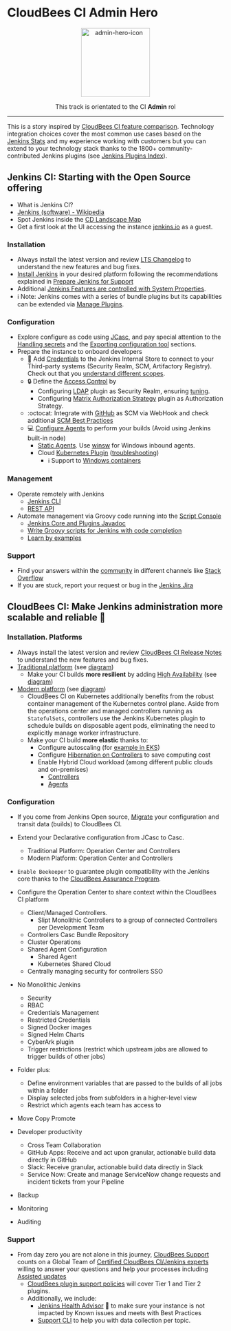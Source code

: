 # CloudBees CI Admin Hero

<p align="center">
  <img alt="admin-hero-icon" src="https://www.jenkins.io/images/logos/jenkins-is-the-way/jenkins-is-the-way.png" height="160" />
  <p align="center">This track is orientated to the CI <strong>Admin</strong> rol</p>
</p>

---

This is a story inspired by [CloudBees CI feature comparison](https://docs.cloudbees.com/docs/cloudbees-ci/latest/feature-definition). Technology integration choices cover the most common use cases based on the [Jenkins Stats](https://stats.jenkins.io/) and my experience working with customers but you can extend to your technology stack thanks to the 1800+ community-contributed Jenkins plugins (see [Jenkins Plugins Index](https://plugins.jenkins.io/)).

## Jenkins CI: Starting with the Open Source offering

* What is Jenkins CI?
* [Jenkins (software) - Wikipedia](https://en.wikipedia.org/wiki/Jenkins_(software))
* Spot Jenkins inside the [CD Landscape Map](https://landscape.cd.foundation/)
* Get a first look at the UI accessing the instance [jenkins.io](https://ci.jenkins.io/) as a guest.

### Installation

* Always install the latest version and review [LTS Changelog](https://www.jenkins.io/changelog-stable/) to understand the new features and bug fixes.
* [Install Jenkins](https://www.jenkins.io/doc/book/installing/) in your desired platform following the recommendations explained in [Prepare Jenkins for Support](https://docs.cloudbees.com/docs/cloudbees-ci-kb/latest/best-practices/prepare-jenkins-for-support)
* Additional [Jenkins Features are controlled with System Properties](https://www.jenkins.io/doc/book/managing/system-properties/).
* ℹ️ Note: Jenkins comes with a series of bundle plugins but its capabilities can be extended via [Manage Plugins](https://www.jenkins.io/doc/book/managing/plugins/).

### Configuration

* Explore configure as code using [JCasc](https://github.com/jenkinsci/configuration-as-code-plugin), and pay special attention to the [Handling secrets](https://github.com/jenkinsci/configuration-as-code-plugin/blob/master/docs/features/secrets.adoc) and the [Exporting configuration tool](https://github.com/jenkinsci/configuration-as-code-plugin/blob/master/docs/features/configExport.md) sections.
* Prepare the instance to onboard developers
  * 🔑 Add [Credentials](https://www.jenkins.io/doc/book/using/using-credentials/#adding-new-global-credentials) to the Jenkins Internal Store to connect to your Third-party systems (Security Realm, SCM, Artifactory Registry). Check out that you [understand different scopes](https://github.com/jenkinsci/credentials-plugin/blob/master/docs/user.adoc#credentials-scopes).
  * 🔒 Define the [Access Control](https://www.jenkins.io/doc/book/security/managing-security/#access-control) by
    * Configuring [LDAP](https://plugins.jenkins.io/ldap/) plugin as Security Realm, ensuring [tuning](https://docs.cloudbees.com/docs/cloudbees-ci-kb/latest/troubleshooting-guides/the-log-in-with-ldap-plugin-is-very-slow).
    * Configuring [Matrix Authorization Strategy](https://plugins.jenkins.io/matrix-auth/) plugin as Authorization Strategy.
  * :octocat: Integrate with [GitHub](https://docs.cloudbees.com/docs/cloudbees-ci-kb/latest/client-and-managed-masters/github-webhook-configuration) as SCM via WebHook and check additional [SCM Best Practices](https://docs.cloudbees.com/docs/cloudbees-ci-kb/latest/best-practices/scm-best-practices)
  * 💻 [Configure Agents](https://www.jenkins.io/doc/book/managing/nodes/#managing-nodes) to perform your builds (Avoid using Jenkins built-in node)
    * [Static Agents](https://docs.cloudbees.com/docs/cloudbees-ci/latest/cloud-admin-guide/agents#static-agents). Use [winsw](https://github.com/winsw/winsw) for Windows inbound agents.
    * Cloud [Kubernetes Plugin](https://plugins.jenkins.io/kubernetes/) ([troubleshooting](https://docs.cloudbees.com/docs/cloudbees-ci-kb/latest/required-data/required-data-kubernetes-cloud))
      * ℹ️ Support to [Windows containers](https://docs.cloudbees.com/docs/cloudbees-ci/latest/cloud-admin-guide/agents#_setting_up_a_kubernetes_cluster_with_linux_and_windows_node_pools)

### Management

* Operate remotely with Jenkins
  * [Jenkins CLI](https://www.jenkins.io/doc/book/managing/cli/)
  * [REST API](https://www.jenkins.io/doc/book/using/remote-access-api/)
* Automate management via Groovy code running into the [Script Console](https://www.jenkins.io/doc/book/managing/script-console/)
  * [Jenkins Core and Plugins Javadoc](https://javadoc.jenkins.io/)
  * [Write Groovy scripts for Jenkins with code completion](https://www.mdoninger.de/2011/11/07/write-groovy-scripts-for-jenkins-with-code-completion.html)
  * [Learn by examples](https://www.jenkins.io/doc/book/managing/script-console/#example-groovy-scripts)

### Support

* Find your answers within the [community](https://community.jenkins.io/) in different channels like [Stack Overflow](https://stackoverflow.com/questions/tagged/jenkins)
* If you are stuck, report your request or bug in the [Jenkins Jira](https://issues.jenkins.io/secure/Dashboard.jspa)

## CloudBees CI: Make Jenkins administration more scalable and reliable 🚀

### Installation. Platforms

* Always install the latest version and review [CloudBees CI Release Notes](https://docs.cloudbees.com/docs/release-notes/latest/cloudbees-ci/) to understand the new features and bug fixes.
* [Traditional platform](https://docs.cloudbees.com/docs/cloudbees-ci/latest/architecture/ci-trad) (see [diagram](https://docs.cloudbees.com/docs/cloudbees-ci/latest/architecture/_images/cloudbees-ci-traditional-arch.574b6fc.svg))
  * Make your CI builds **more resilient** by adding [High Availability](https://docs.cloudbees.com/docs/cloudbees-ci/latest/traditional-install-guide/high-availability) (see [diagram](https://docs.cloudbees.com/docs/cloudbees-ci/latest/traditional-install-guide/_images/ha-network-diagram.e8469d2.png))
* [Modern platform](https://docs.cloudbees.com/docs/cloudbees-ci/latest/architecture/ci-cloud) (see [diagram](https://docs.cloudbees.com/docs/cloudbees-ci/latest/architecture/_images/k8s-ci-architecture.31527cd.svg))
  * CloudBees CI on Kubernetes additionally benefits from the robust container management of the Kubernetes control plane. Aside from the operations center and managed controllers running as `StatefulSets`, controllers use the Jenkins Kubernetes plugin to schedule builds on disposable agent pods, eliminating the need to explicitly manage worker infrastructure.
  * Make your CI build **more elastic** thanks to:
    * Configure autoscaling (for [example in EKS](https://docs.cloudbees.com/docs/cloudbees-ci/latest/cloud-admin-guide/eks-auto-scaling-nodes))
    * Configure [Hibernation on Controllers](https://docs.cloudbees.com/docs/cloudbees-ci/latest/cloud-admin-guide/managing-controllers#_hibernation_in_managed_masters) to save computing cost
    * Enable Hybrid Cloud workload (among different public clouds and on-premises)
      * [Controllers](https://docs.cloudbees.com/docs/cloudbees-ci/latest/cloud-admin-guide/provisioning-in-multiple-clusters)
      * [Agents](https://docs.cloudbees.com/docs/cloudbees-ci/latest/cloud-admin-guide/deploying-agents-separate-cluster)
  
### Configuration

* If you come from Jenkins Open source, [Migrate](https://docs.cloudbees.com/docs/cloudbees-ci-kb/latest/client-and-managed-masters/migrating-jenkins-instances) your configuration and transit data (builds) to CloudBees CI.
* Extend your Declarative configuration from JCasc to Casc.
  * Traditional Platform: Operation Center and Controllers
  * Modern Platform: Operation Center and Controllers
* `Enable Beekeeper` to guarantee plugin compatibility with the Jenkins core thanks to the [CloudBees Assurance Program](https://docs.cloudbees.com/docs/admin-resources/latest/assurance-program/).
* Configure the Operation Center to share context within the CloudBees CI platform
  * Client/Managed Controllers.
    * Slipt Monolithic Controllers to a group of connected Controllers per Development Team
  * Controllers Casc Bundle Repository
  * Cluster Operations
  * Shared Agent Configuration
    * Shared Agent
    * Kubernetes Shared Cloud
  * Centrally managing security for controllers SSO
* No Monolithic Jenkins
  * Security
  * RBAC
  * Credentials Management
  * Restricted Credentials
  * Signed Docker images
  * Signed Helm Charts
  * CyberArk plugin
  * Trigger restrictions (restrict which upstream jobs are allowed to trigger builds of other jobs)

* Folder plus:
  * Define environment variables that are passed to the builds of all jobs within a folder
  * Display selected jobs from subfolders in a higher-level view
  * Restrict which agents each team has access to

* Move Copy Promote

* Developer productivity
  * Cross Team Collaboration
  * GitHub Apps: Receive and act upon granular, actionable build data directly in GitHub
  * Slack: Receive granular, actionable build data directly in Slack
  * Service Now: Create and manage ServiceNow change requests and incident tickets from your Pipeline

* Backup
* Monitoring
* Auditing

### Support

* From day zero you are not alone in this journey, [CloudBees Support](https://support.cloudbees.com/hc/en-us) counts on a Global Team of [Certified CloudBees CI/Jenkins experts](https://www.cloudbees.com/cloudbees-university/training-certifications) willing to answer your questions and help your processes including [Assisted updates](https://docs.cloudbees.com/docs/cloudbees-ci-kb/latest/required-data/required-data-upgrade-a-jenkins-instance)
  * [CloudBees plugin support policies](https://docs.cloudbees.com/docs/cloudbees-common/latest/plugin-support-policies) will cover Tier 1 and Tier 2 plugins.
  * Additionally, we include:
    * [Jenkins Health Advisor](https://plugins.jenkins.io/cloudbees-jenkins-advisor/) 🏥 to make sure your instance is not impacted by Known issues and meets with Best Practices
    * [Support CLI](https://docs.cloudbees.com/docs/cbsupport/latest/) to help you with data collection per topic.